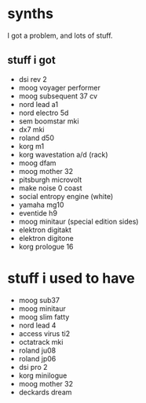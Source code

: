 # synths
I got a problem, and lots of stuff.

## stuff i got

* dsi rev 2
* moog voyager performer
* moog subsequent 37 cv
* nord lead a1
* nord electro 5d
* sem boomstar mki
* dx7 mki
* roland d50
* korg m1
* korg wavestation a/d (rack)
* moog dfam
* moog mother 32
* pitsburgh microvolt
* make noise 0 coast
* social entropy engine (white)
* yamaha mg10
* eventide h9
* moog minitaur (special edition sides)
* elektron digitakt
* elektron digitone
* korg prologue 16


# stuff i used to have

* moog sub37
* moog minitaur
* moog slim fatty
* nord lead 4
* access virus ti2
* octatrack mki
* roland ju08
* roland jp06
* dsi pro 2
* korg minilogue
* moog mother 32
* deckards dream
